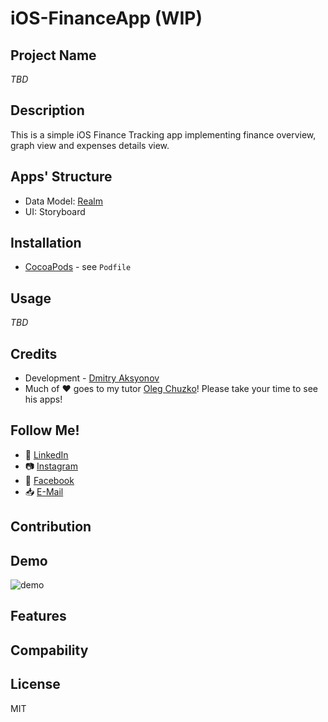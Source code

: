 # iOS-FinanceApp (WIP)

## Project Name
*TBD*
## Description
This is a simple iOS Finance Tracking app implementing finance overview, graph view and expenses details view.
## Apps' Structure
- Data Model: [Realm](https://realm.io/)
- UI: Storyboard
## Installation
- [CocoaPods](https://cocoapods.org) - see ```Podfile```
## Usage
*TBD*
## Credits
- Development - [Dmitry Aksyonov](https://github.com/daksyonov)
- Much of ❤️ goes to my tutor [Oleg Chuzko](https://apps.apple.com/ru/developer/oleg-chuzhko/id1255917535?l=en)! Please take your time to see his apps!
## Follow Me!
- :necktie: [LinkedIn](https://www.linkedin.com/in/dmitry-aksyonov-85a23b118/) 
- :camera: [Instagram](https://www.instagram.com/daksyonov)
- :calling: [Facebook](https://www.facebook.com/daksyonovmsc/)
- :inbox_tray: [E-Mail](mailto:dmi.aksyonov@gmail.com) 
## Contribution
## Demo
![demo](.github/assets/demo.gif)
## Features
## Compability

## License
MIT

